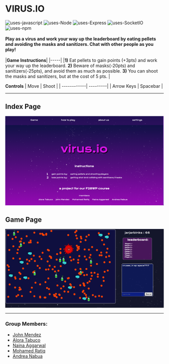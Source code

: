 # VIRUS.IO

![uses-javascript](https://badgen.net/badge/Uses/Javascript/f0db4f)
![uses-Node](https://badgen.net/badge/Uses/NodeJS/80bd01)
![uses-Express](https://badgen.net/badge/Uses/ExpressJS/f0db4f)
![uses-SocketIO](https://badgen.net/badge/Uses/Socket.IO/323fcb)
![uses-npm](https://badgen.net/badge/Uses/npm/e32e37)
</br>
</br>
**Play as a virus and work your way up the leaderboard by eating pellets and avoiding the masks and sanitizers. Chat with other people as you play!**
</br>
</br>
|**Game Instructions**|
|-----|
|**1)** Eat pellets to gain points (+3pts) and work your way up the leaderboard.
 **2)** Beware of masks(-20pts) and sanitizers(-25pts), and avoid them as much as possible. 
 **3)** You can shoot the masks and sanitizers, but at the cost of 5 pts. |

**Controls**
| Move        | Shoot    |
| ------------| ---------|
| Arrow Keys  | Spacebar |  

---
## Index Page
![](mockup/index.png)
## Game Page
![](mockup/game.png)

---

### Group Members:
* [John Mendez](https://github.com/johnmendez2)
* [Alora Tabuco](https://github.com/AloraTab)
* [Naina Aggarwal](https://github.com/na2004)
* [Mohamed Ratiq](https://github.com/mrt2000HW)
* [Andrea Nabua](https://github.com/AndreaNabua)
